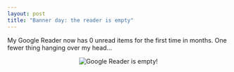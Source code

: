 ```yaml
---
layout: post
title: "Banner day: the reader is empty"
---
```




<p>My Google Reader now has 0 unread items for the first time in months. One fewer thing hanging over my head...</p>

<p align="center">
<img src="http://www.cwinters.com/images/blog/no_items_in_google_reader.png" alt="Google Reader is empty!" />
</p> 


